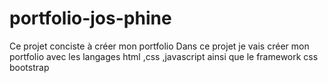 # portfolio-jos-phine
Ce projet conciste à créer mon portfolio
Dans ce projet je vais créer mon portfolio avec les langages html ,css ,javascript ainsi que le framework css bootstrap
